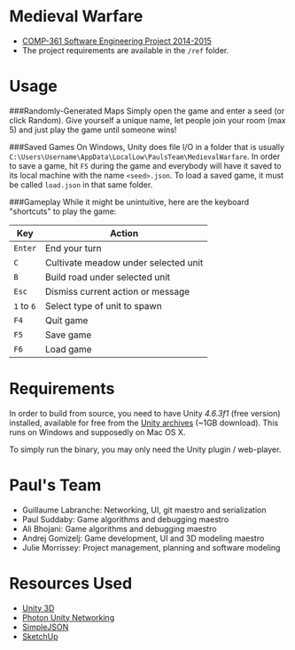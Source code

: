 Medieval Warfare
=======

- [COMP-361 Software Engineering Project 2014-2015](http://www.cs.mcgill.ca/~joerg/SEL/COMP-361_Handouts.html)
- The project requirements are available in the `/ref` folder.

Usage
=======
###Randomly-Generated Maps
Simply open the game and enter a seed (or click Random). Give yourself a unique name, let people join your room (max 5) and just play the game until someone wins!

###Saved Games
On Windows, Unity does file I/O in a folder that is usually `C:\Users\Username\AppData\LocalLow\PaulsTeam\MedievalWarfare`.
In order to save a game, hit `F5` during the game and everybody will have it saved to its local machine with the name `<seed>.json`. To load a saved game, it must be called `load.json` in that same folder.

###Gameplay
While it might be unintuitive, here are the keyboard "shortcuts" to play the game:

Key  | Action
------------- | -------------
`Enter` | End your turn
`C` | Cultivate meadow under selected unit
`B` | Build road under selected unit
`Esc` | Dismiss current action or message
`1` to `6` | Select type of unit to spawn
`F4` | Quit game
`F5` | Save game
`F6` | Load game


Requirements
=======
In order to build from source, you need to have Unity *4.6.3f1* (free version) installed, available for free from the [Unity archives](http://unity3d.com/get-unity/download/archive) (~1GB download). This runs on Windows and supposedly on Mac OS X.

To simply run the binary, you may only need the Unity plugin / web-player.

Paul's Team
=======
- Guillaume Labranche: Networking, UI, git maestro and serialization
- Paul Suddaby: Game algorithms and debugging maestro
- Ali Bhojani: Game algorithms and debugging maestro
- Andrej Gomizelj: Game development, UI and 3D modeling maestro
- Julie Morrissey: Project management, planning and software modeling

Resources Used
=======
- [Unity 3D](http://unity3d.com/)
- [Photon Unity Networking](https://www.exitgames.com/en/PUN)
- [SimpleJSON](http://wiki.unity3d.com/index.php/SimpleJSON)
- [SketchUp](http://www.sketchup.com/)
